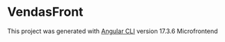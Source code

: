 # VendasFront

This project was generated with [Angular CLI](https://github.com/angular/angular-cli) version 17.3.6 Microfrontend


